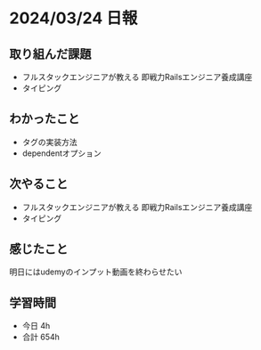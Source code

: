 # 2024/03/24 日報

## 取り組んだ課題
- フルスタックエンジニアが教える 即戦力Railsエンジニア養成講座
- タイピング

## わかったこと
- タグの実装方法
- dependentオプション

## 次やること
- フルスタックエンジニアが教える 即戦力Railsエンジニア養成講座
- タイピング

## 感じたこと
明日にはudemyのインプット動画を終わらせたい

## 学習時間
- 今日 4h
- 合計 654h
